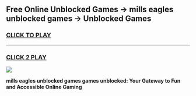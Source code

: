 
## Free Online Unblocked Games → mills eagles unblocked games → Unblocked Games
<h3>
<a href="https://premium.freeplayer.one?title=mills_eagles_unblocked_games&ref=21F">CLICK TO PLAY</a></h3>
<hr>

<h3>
<a href="https://premium.freeplayer.one?title=mills_eagles_unblocked_games&ref=21F">CLICK 2 PLAY</a>
  
</h3>

<a href="https://premium.freeplayer.one?title=mills_eagles_unblocked_games&ref=21F/"><img src="https://clearcache.store/games.png"></a>


**mills eagles unblocked games games unblocked: Your Gateway to Fun and Accessible Online Gaming**
